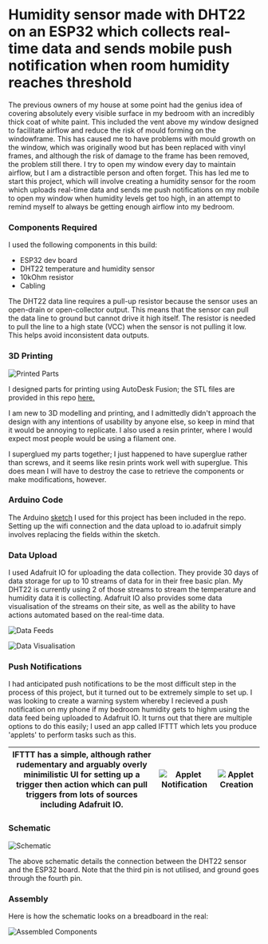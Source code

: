 # Humidity sensor made with DHT22 on an ESP32 which collects real-time data and sends mobile push notification when room humidity reaches threshold

The previous owners of my house at some point had the genius idea of covering absolutely every visible surface in my bedroom with an incredibly thick coat of white paint. This included the vent above my window designed to facilitate airflow and reduce the risk of mould forming on the windowframe. This has caused me to have problems with mould growth on the window, which was originally wood but has been replaced with vinyl frames, and although the risk of damage to the frame has been removed, the problem still there. I try to open my window every day to maintain airflow, but I am a distractible person and often forget. This has led me to start this project, which will involve creating a humidity sensor for the room which uploads real-time data and sends me push notifications on my mobile to open my window when humidity levels get too high, in an attempt to remind myself to always be getting enough airflow into my bedroom. 

### Components Required

I used the following components in this build:
- ESP32 dev board
- DHT22 temperature and humidity sensor
- 10kOhm resistor
- Cabling

The DHT22 data line requires a pull-up resistor because the sensor uses an open-drain or open-collector output. This means that the sensor can pull the data line to ground but cannot drive it high itself. The resistor is needed to pull the line to a high state (VCC) when the sensor is not pulling it low. This helps avoid inconsistent data outputs.

### 3D Printing
![Printed Parts](https://i.imgur.com/PaiX6pz.png)

I designed parts for printing using AutoDesk Fusion; the STL files are provided in this repo [here.](https://github.com/richmulvany/deej/tree/master/stl)

I am new to 3D modelling and printing, and I admittedly didn't approach the design with any intentions of usability by anyone else, so keep in mind that it would be annoying to replicate. I also used a resin printer, where I would expect most people would be using a filament one. 

I superglued my parts together; I just happened to have superglue rather than screws, and it seems like resin prints work well with superglue. This does mean I will have to destroy the case to retrieve the components or make modifications, however. 

### Arduino Code

The Arduino [sketch](https://github.com/richmulvany/deej/tree/master/Arduino/mixer_sketch) I used for this project has been included in the repo. Setting up the wifi connection and the data upload to io.adafruit simply involves replacing the fields within the sketch. 

### Data Upload

I used Adafruit IO for uploading the data collection. They provide 30 days of data storage for up to 10 streams of data for in their free basic plan. My DHT22 is currently using 2 of those streams to stream the temperature and humidity data it is collecting. Adafruit IO also provides some data visualisation of the streams on their site, as well as the ability to have actions automated based on the real-time data. 

![Data Feeds](https://i.imgur.com/yRvxgWi.png)

![Data Visualisation](https://i.imgur.com/h7Ds3i2.png)

### Push Notifications

I had anticipated push notifications to be the most difficult step in the process of this project, but it turned out to be extremely simple to set up. I was looking to create a warning system whereby I recieved a push notification on my phone if my bedroom humidity gets to highm using the data feed being uploaded to Adafruit IO. It turns out that there are multiple options to do this easily; I used an app called IFTTT which lets you produce 'applets' to perform tasks such as this. 

|IFTTT has a simple, although rather rudementary and arguably overly minimilistic UI for setting up a trigger then action which can pull triggers from lots of sources including Adafruit IO.|![Applet Notification](https://i.imgur.com/BplXoob.png)|![Applet Creation](https://i.imgur.com/cqKTodE.png)|
|--|--|--|

### Schematic

![Schematic](https://i0.wp.com/randomnerdtutorials.com/wp-content/uploads/2019/04/dht_esp32_bb.png?w=714&quality=100&strip=all&ssl=1)

The above schematic details the connection between the DHT22 sensor and the ESP32 board. Note that the third pin is not utilised, and ground goes through the fourth pin. 

### Assembly

Here is how the schematic looks on a breadboard in the real:

![Assembled Components](https://i.imgur.com/93VUnxb.png) 


